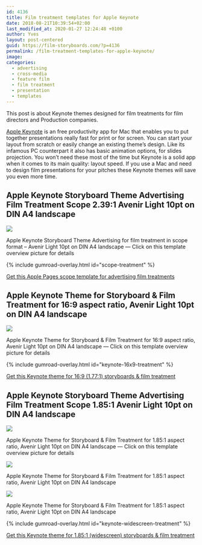 ```yaml
---
id: 4136
title: Film treatment templates for Apple Keynote
date: 2018-08-21T10:39:54+02:00
last_modified_at: 2020-01-27 12:24:48 +0100
author: Yves
layout: post-centered
guid: https://film-storyboards.com/?p=4136
permalink: /film-treatment-templates-for-apple-keynote/
image:
categories:
  - advertising
  - cross-media
  - feature film
  - film treatment
  - presentation
  - templates
---
```

This post is about Keynote themes designed for film treatments for film directors and Production companies.

[Apple Keynote](https://www.apple.com/keynote/) is an free productivity app for Mac that enables you to put together presentations really fast for print or for screen. You can start your layout from scratch or easily change an existing theme&#8217;s design. Like its infamous PC counterpart it also has basic animation options, for slides projection. You won&#8217;t need these most of the time but Keynote is a solid app when it comes to its main quality: layout speed. If you use a Mac and need to design film presentations for your pitches these Keynote themes will save you even more time. 

## Apple Keynote Storyboard Theme Advertising Film Treatment Scope 2.39:1 Avenir Light 10pt on DIN A4 landscape

<a href="https://gum.co/scope-treatment" class="no-underline pv2 grow db"><img class="w-100" src="/images/uploads/2018/11/InDesign-Storyboard-Template-2.39x1-scope_Avenir-Light-10pt-A4-portrait_overview.png"></a>
<figcaption>Apple Keynote Storyboard Theme Advertising for film treatment in scope format &#8211; Avenir Light 10pt on DIN A4 landscape — Click on this template overview picture for details</figcaption>

{% include gumroad-overlay.html id="scope-treatment" %}

[Get this Apple Pages scope template for advertising film treatments](https://gum.co/scope-treatment)

## Apple Keynote Theme for Storyboard & Film Treatment for 16:9 aspect ratio, Avenir Light 10pt on DIN A4 landscape
<a href="https://gum.co/keynote-16x9-treatment" class="no-underline pv2 grow db"><img class="w-100" src="/images/uploads/2018/08/Apple-Keynote-Storyboard-Theme-for-Film-Treatment-16x9-Avenir-Light-10pt-on-DIN-A4-landscape_preview_02.png"></a>
<figcaption>Apple Keynote Theme for Storyboard & Film Treatment for 16:9 aspect ratio, Avenir Light 10pt on DIN A4 landscape — Click on this template overview picture for details</figcaption>

{% include gumroad-overlay.html id="keynote-16x9-treatment" %}

[Get this Keynote theme for 16:9 (1.77:1) storyboards & film treatment](https://gum.co/keynote-16x9-treatment)

## Apple Keynote Storyboard Theme Advertising Film Treatment Scope 1.85:1 Avenir Light 10pt on DIN A4 landscape

<a href="https://gum.co/keynote-widescreen-treatment" class="no-underline pv2 grow db"><img class="w-100" src="/images/uploads/2018/08/Apple-Keynote-Storyboard-Theme-Advertising-Film-Treatment-Scope-1.85x1_Avenir_Light_10pt_DIN_A4_landscape_title-page_sample.png"></a>
<figcaption>Apple Keynote Theme for Storyboard & Film Treatment for 1.85:1 aspect ratio, Avenir Light 10pt on DIN A4 landscape — Click on this template overview picture for details</figcaption>

<a href="https://gum.co/keynote-widescreen-treatment" class="no-underline pv2 grow db"><img class="w-100" src="/images/uploads/2018/08/Apple-Keynote-Storyboard-Theme-Advertising-Film-Treatment-Scope-1.85x1-Avenir-Light-10pt-on-DIN-A4-landscape_overview_01.png"></a>
<figcaption>Apple Keynote Theme for Storyboard & Film Treatment for 1.85:1 aspect ratio, Avenir Light 10pt on DIN A4 landscape</figcaption>

<a href="https://gum.co/keynote-widescreen-treatment" class="no-underline pv2 grow db"><img class="w-100" src="/images/uploads/2018/08/Apple-Keynote-Storyboard-Theme-Advertising-Film-Treatment-Scope-1.85x1-Avenir-Light-10pt-on-DIN-A4-landscape_sample.png"></a>
<figcaption>Apple Keynote Theme for Storyboard & Film Treatment for 1.85:1 aspect ratio, Avenir Light 10pt on DIN A4 landscape</figcaption>

{% include gumroad-overlay.html id="keynote-widescreen-treatment" %}

[Get this Keynote theme for 1.85:1 (widescreen) storyboards & film treatment](https://gum.co/keynote-widescreen-treatment)
